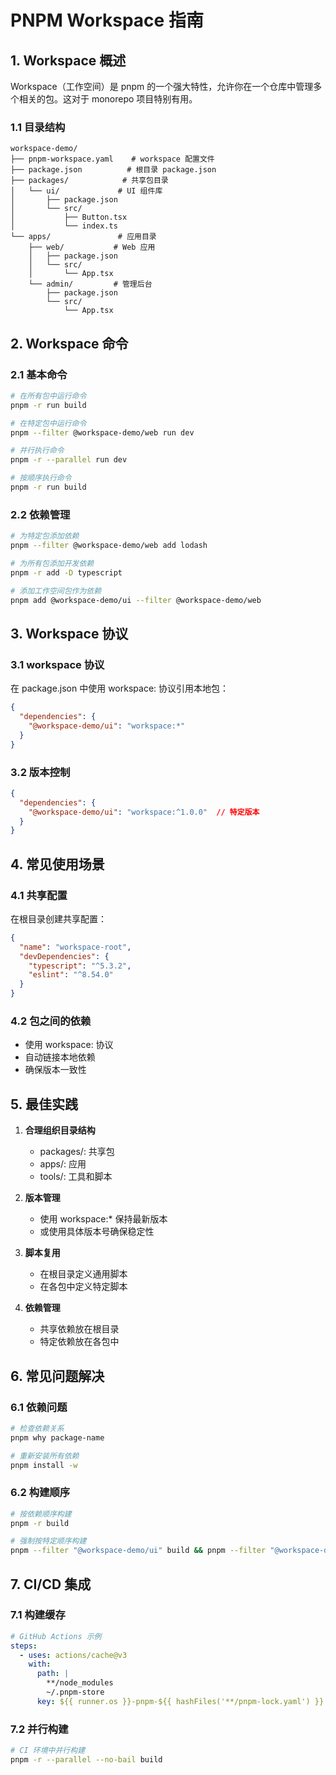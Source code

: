# PNPM Workspace 指南

## 1. Workspace 概述

Workspace（工作空间）是 pnpm 的一个强大特性，允许你在一个仓库中管理多个相关的包。这对于 monorepo 项目特别有用。

### 1.1 目录结构
```
workspace-demo/
├── pnpm-workspace.yaml    # workspace 配置文件
├── package.json          # 根目录 package.json
├── packages/            # 共享包目录
│   └── ui/             # UI 组件库
│       ├── package.json
│       └── src/
│           ├── Button.tsx
│           └── index.ts
└── apps/               # 应用目录
    ├── web/           # Web 应用
    │   ├── package.json
    │   └── src/
    │       └── App.tsx
    └── admin/         # 管理后台
        ├── package.json
        └── src/
            └── App.tsx
```

## 2. Workspace 命令

### 2.1 基本命令
```bash
# 在所有包中运行命令
pnpm -r run build

# 在特定包中运行命令
pnpm --filter @workspace-demo/web run dev

# 并行执行命令
pnpm -r --parallel run dev

# 按顺序执行命令
pnpm -r run build
```

### 2.2 依赖管理
```bash
# 为特定包添加依赖
pnpm --filter @workspace-demo/web add lodash

# 为所有包添加开发依赖
pnpm -r add -D typescript

# 添加工作空间包作为依赖
pnpm add @workspace-demo/ui --filter @workspace-demo/web
```

## 3. Workspace 协议

### 3.1 workspace 协议
在 package.json 中使用 workspace: 协议引用本地包：
```json
{
  "dependencies": {
    "@workspace-demo/ui": "workspace:*"
  }
}
```

### 3.2 版本控制
```json
{
  "dependencies": {
    "@workspace-demo/ui": "workspace:^1.0.0"  // 特定版本
  }
}
```

## 4. 常见使用场景

### 4.1 共享配置
在根目录创建共享配置：
```json
{
  "name": "workspace-root",
  "devDependencies": {
    "typescript": "^5.3.2",
    "eslint": "^8.54.0"
  }
}
```

### 4.2 包之间的依赖
- 使用 workspace: 协议
- 自动链接本地依赖
- 确保版本一致性

## 5. 最佳实践

1. **合理组织目录结构**
   - packages/: 共享包
   - apps/: 应用
   - tools/: 工具和脚本

2. **版本管理**
   - 使用 workspace:* 保持最新版本
   - 或使用具体版本号确保稳定性

3. **脚本复用**
   - 在根目录定义通用脚本
   - 在各包中定义特定脚本

4. **依赖管理**
   - 共享依赖放在根目录
   - 特定依赖放在各包中

## 6. 常见问题解决

### 6.1 依赖问题
```bash
# 检查依赖关系
pnpm why package-name

# 重新安装所有依赖
pnpm install -w
```

### 6.2 构建顺序
```bash
# 按依赖顺序构建
pnpm -r build

# 强制按特定顺序构建
pnpm --filter "@workspace-demo/ui" build && pnpm --filter "@workspace-demo/web" build
```

## 7. CI/CD 集成

### 7.1 构建缓存
```yaml
# GitHub Actions 示例
steps:
  - uses: actions/cache@v3
    with:
      path: |
        **/node_modules
        ~/.pnpm-store
      key: ${{ runner.os }}-pnpm-${{ hashFiles('**/pnpm-lock.yaml') }}
```

### 7.2 并行构建
```bash
# CI 环境中并行构建
pnpm -r --parallel --no-bail build
```

